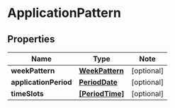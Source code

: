 
# ApplicationPattern

## Properties

Name | Type | Note
---- | ---- | ----
**weekPattern** | [**WeekPattern**](WeekPattern.md) | [optional] 
**applicationPeriod** | [**PeriodDate**](PeriodDate.md) | [optional] 
**timeSlots** | [**[PeriodTime]**](PeriodTime.md) | [optional] 


